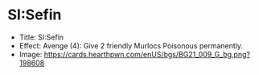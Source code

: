 # SI:Sefin
- Title:  SI:Sefin
- Effect:  Avenge (4): Give 2 friendly Murlocs Poisonous permanently.
- Image:  https://cards.hearthpwn.com/enUS/bgs/BG21_009_G_bg.png?198608
